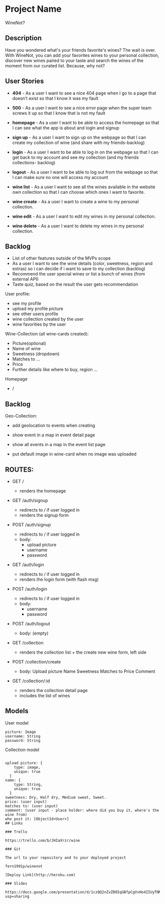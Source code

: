 # Project Name

WineNot?

## Description

Have you wondered what's your friends favorite's wines? The wait is over. With WineNot, you can add your favorites wines to your personal collection, discover new wines paired to your taste and search the wines of the moment from our curated list. Because, why not?

## User Stories

- **404** - As a user I want to see a nice 404 page when I go to a page that doesn’t exist so that I know it was my fault
- **500** - As a user I want to see a nice error page when the super team screws it up so that I know that is not my fault

- **homepage** - As a user I want to be able to access the homepage so that I can see what the app is about and login and signup
- **sign up** - As a user I want to sign up on the webpage so that I can create my collection of wine (and share with my friends-backlog)
- **login** - As a user I want to be able to log in on the webpage so that I can get back to my account and see my collection (and my friends collections- backlog)
- **logout** - As a user I want to be able to log out from the webpage so that I can make sure no one will access my account

- **wine list** - As a user I want to see all the wines available in the website own collection so that I can choose which ones I want to favorite.

- **wine create** - As a user I want to create a wine to my personal collection.
- **wine edit** - As a user I want to edit my wines in my personal collection.
- **wine delete** - As a user I want to delete my wines in my personal collection.

## Backlog

- List of other features outside of the MVPs scope
- As a user I want to see the wine details (color, sweetness, region and extras) so i can decide if i want to save to my collection (backlog)
- Recommend the user special wines or list a bunch of wines (from external API)
- Taste quiz, based on the result the user gets recommendation

User profile:

- see my profile
- upload my profile picture
- see other users profile
- wine collection created by the user
- wine favorities by the user

Wine-Collection (all wine-cards created):

- Picture(optional)
- Name of wine
- Sweetness (dropdown)
- Matches to ...
- Price
- Further details like where to buy, region ...

Homepage

- /

## Backlog

Geo-Collection:

- add geolocation to events when creating
- show event in a map in event detail page
- show all events in a map in the event list page

- put default image in wine-card when no image was uploaded

## ROUTES:

- GET /
  - renders the homepage
- GET /auth/signup
  - redirects to / if user logged in
  - renders the signup form
- POST /auth/signup
  - redirects to / if user logged in
  - body:
    - upload picture
    - username
    - password
- GET /auth/login
  - redirects to / if user logged in
  - renders the login form (with flash msg)
- POST /auth/login
  - redirects to / if user logged in
  - body:
    - username
    - password
- POST /auth/logout

  - body: (empty)

- GET /collection
  - renders the collection list + the create new wine form, left side
- POST /collection/create
  - body:
    Upload picture
    Name
    Sweetness
    Matches to
    Price
    Comment
- GET /collection/:id
  - renders the collection detail page
  - includes the list of wines

## Models

User model

```
picture: Image
username: String
password: String
```

Collection model

```

upload picture: {
    type: image,
    unique: true
  }
name: {
    type: String,
    unique: true
  }
sweetness: Dry, Half dry, Medium sweet, Sweet.
price: (user input)
matches to: (user input)
comment: (user input - place holder: where did you buy it, where's the wine from)
who post it: [ObjectId<User>]
## Links

### Trello

https://trello.com/b/JHIaXrzr/wine

### Git

The url to your repository and to your deployed project

fern1991p/winenot

[Deploy Link](http://heroku.com)

### Slides

https://docs.google.com/presentation/d/1czQQ2nZvZB9IqGBfpCgVvHo4ZIUyTNMUptwq8l1kaPY/edit?usp=sharing

```
